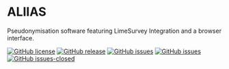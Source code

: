 # ALIIAS

Pseudonymisation software featuring LimeSurvey Integration and a browser interface.

[![GitHub license](https://img.shields.io/github/license/pni-lab/ALIIAS.svg)](https://github.com/pni-lab/ALIIAS/blob/master/LICENSE)
[![GitHub release](https://img.shields.io/github/release/pni-lab/ALIIAS.svg)](https://github.com/pni-lab/ALIIAS/releases/)
[![GitHub issues](https://img.shields.io/github/issues/pni-lab/ALIIAS.svg)](https://GitHub.com/pni-lab/ALIIAS/issues/)
[![GitHub issues](https://img.shields.io/github/issues/pni-lab/mlconfound.svg)](https://GitHub.com/pni-lab/mlconfound/issues/)
[![GitHub issues-closed](https://img.shields.io/github/issues-closed/pni-lab/aliias.svg)](https://GitHub.com/pni-lab/aliias/issues?q=is%3Aissue+is%3Aclosed)
